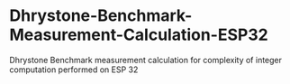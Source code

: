 # Dhrystone-Benchmark-Measurement-Calculation-ESP32
Dhrystone Benchmark measurement calculation for complexity of integer computation performed on ESP 32
